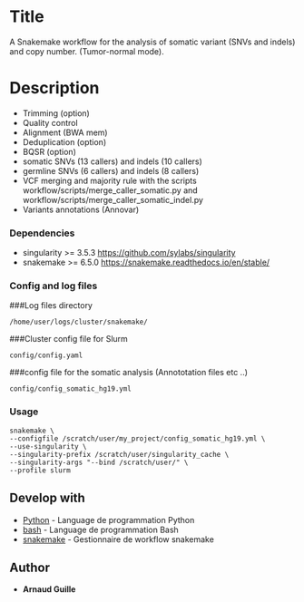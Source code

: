 # Title

A Snakemake workflow for the analysis of somatic variant (SNVs and indels) and copy number. (Tumor-normal mode).

# Description

* Trimming (option)
* Quality control
* Alignment (BWA mem)
* Deduplication (option)
* BQSR (option)
* somatic SNVs (13 callers) and indels (10 callers)
* germline SNVs (6 callers) and indels (8 callers)
* VCF merging and majority rule with the scripts workflow/scripts/merge_caller_somatic.py and workflow/scripts/merge_caller_somatic_indel.py
* Variants annotations (Annovar)

### Dependencies

* singularity >= 3.5.3 https://github.com/sylabs/singularity
* snakemake >= 6.5.0 https://snakemake.readthedocs.io/en/stable/

### Config and log files

###Log files directory

 ```
/home/user/logs/cluster/snakemake/
```

###Cluster config file for Slurm

 ```
config/config.yaml
```

###config file for the somatic analysis (Annototation files etc ..)

 ```
config/config_somatic_hg19.yml
```


### Usage

```
snakemake \
--configfile /scratch/user/my_project/config_somatic_hg19.yml \
--use-singularity \
--singularity-prefix /scratch/user/singularity_cache \
--singularity-args "--bind /scratch/user/" \
--profile slurm
```


## Develop with

* [Python](https://www.python.org/) - Language de programmation Python
* [bash](http://git.savannah.gnu.org/cgit/bash.git) - Language de programmation Bash
* [snakemake](https://bitbucket.org/johanneskoester/snakemake/wiki/Home) - Gestionnaire de workflow snakemake

## Author

* **Arnaud Guille**


